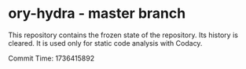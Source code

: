 # ory-hydra - master branch

This repository contains the frozen state of the repository.
Its history is cleared. It is used only for static code
analysis with Codacy.

Commit Time: 1736415892